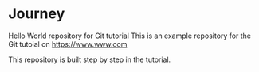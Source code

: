 # Journey
Hello World repository for Git tutorial
This is an example repository for the Git tutoial on https://www.www.com

This repository is built step by step in the tutorial.
